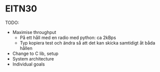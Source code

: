 # EITN30

TODO:
- Maximise throughput
    - På ett håll med en radio med python: ca 2kBps
    - Typ kopiera test och ändra så att det kan skicka samtidigt åt båda hållen
- Change to C lib, setup
- System architecture
- Individual goals

